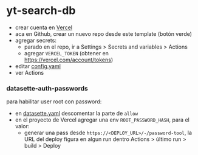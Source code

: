# yt-search-db

- crear cuenta en [Vercel](https://vercel.com)
- aca en Github, crear un nuevo repo desde este template (botón verde)
- agregar secrets:
  - parado en el repo, ir a Settings > Secrets and variables > Actions
  - agregar `VERCEL_TOKEN` (obtener en https://vercel.com/account/tokens)
- editar [config.yaml](./config.yaml)
- ver Actions

### datasette-auth-passwords
para habilitar user root con password:

- en [datasette.yaml](./datasette.yaml) descomentar la parte de `allow`
- en el proyecto de Vercel agregar una env `ROOT_PASSWORD_HASH`, para el valor:
  - generar una pass desde `https://<DEPLOY_URL>/-/password-tool`, la URL del deploy figura en algun run dentro Actions > último run > build > Deploy
